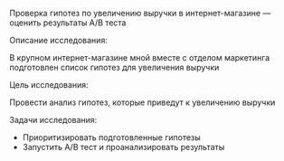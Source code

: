 Проверка гипотез по увеличению выручки в интернет-магазине — оценить результаты A/B теста


Описание исследования:

В крупном интернет-магазине мной вместе с отделом маркетинга подготовлен список гипотез для увеличения выручки


Цель исследования:

Провести анализ гипотез, которые приведут к увеличению выручки


Задачи исследования:

- Приоритизировать подготовленные гипотезы
- Запустить A/B тест и проанализировать результаты